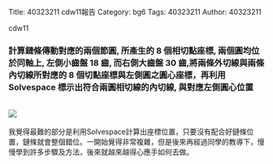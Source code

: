 Title: 40323211 cdw11報告
Category: bg6
Tags: 40323211
Author: 40323211

cdw11
<!-- PELICAN_END_SUMMARY -->

<h3> 計算鏈條傳動對應的兩個節圓, 所產生的 8 個相切點座標, 兩個圓均位於同軸上, 左側小齒盤 18 齒, 而右側大齒盤 30 齒,將兩條外切線與兩條內切線所對應的 8 個切點座標與左側圓之圓心座標，再利用 Solvespace 標示出符合兩圓相切線的內切線, 與對應左側圓心位置
</h3>
<br/>
<img src="http://i.imgur.com/cQkRl5L.png"> 
<br/>
<br/>
</h3>
我覺得最難的部分是利用Solvespace計算出座標位置，只要沒有配合好鏈條位置，鏈條就會整個錯位。一開始覺得非常複雜，但是後來再經過同學的教導下，慢慢學到許多步驟及方法，後來就越來越得心應手如何去做。
<br/>
